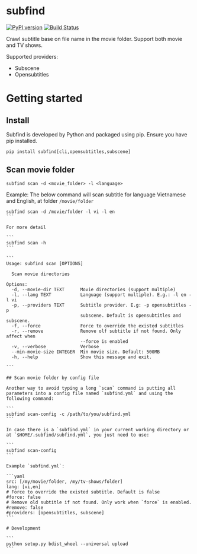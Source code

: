 # subfind

[![PyPI version](https://badge.fury.io/py/subfind.svg)](https://badge.fury.io/py/subfind)
[![Build Status](https://travis-ci.org/thongdong7/subfind.svg?branch=master)](https://travis-ci.org/thongdong7/subfind)

Crawl subtitle base on file name in the movie folder. Support both movie and TV shows.

Supported providers:

* Subscene
* Opensubtitles

# Getting started

## Install

Subfind is developed by Python and packaged using pip. Ensure you have pip installed.

```
pip install subfind[cli,opensubtitles,subscene]
```

## Scan movie folder 

```
subfind scan -d <movie_folder> -l <language>
```

Example: The below command will scan subtitle for language Vietnamese and English, at folder `/movie/folder`
    
````
subfind scan -d /movie/folder -l vi -l en
```

For more detail

```
subfind scan -h
```

```
Usage: subfind scan [OPTIONS]

  Scan movie directories

Options:
  -d, --movie-dir TEXT      Movie directories (support multiple)
  -l, --lang TEXT           Language (support multiple). E.g.: -l en -l vi
  -p, --providers TEXT      Subtitle provider. E.g: -p opensubtitles -p
                            subscene. Default is opensubtitles and subscene.
  -f, --force               Force to override the existed subtitles
  -r, --remove              Remove olf subtitle if not found. Only affect when
                            --force is enabled
  -v, --verbose             Verbose
  --min-movie-size INTEGER  Min movie size. Default: 500MB
  -h, --help                Show this message and exit.

```

## Scan movie folder by config file

Another way to avoid typing a long `scan` command is putting all parameters into a config file named `subfind.yml` and using the following command:

```
subfind scan-config -c /path/to/you/subfind.yml
```

In case there is a `subfind.yml` in your current working directory or at `$HOME/.subfind/subfind.yml`, you just need to use:

```
subfind scan-config
```

Example `subfind.yml`:

```yaml
src: [/my/movie/folder, /my/tv-shows/folder]
lang: [vi,en]
# Force to override the existed subtitle. Default is false
#force: false
# Remove old subtitle if not found. Only work when `force` is enabled.
#remove: false
#providers: [opensubtitles, subscene]
```

# Development

```
python setup.py bdist_wheel --universal upload
```
